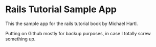 # Rails Tutorial Sample App

This the sample app for the rails tutorial book by Michael Hartl.

Putting on Github mostly for backup purposes, in case I totally screw something up.